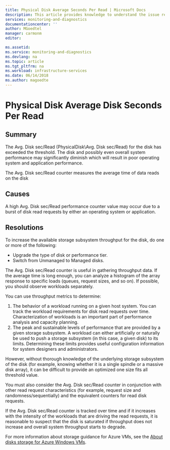 ```yaml
---
title: Physical Disk Average Seconds Per Read | Microsoft Docs
description: This article provides knowledge to understand the issue reported, what are the possible causes, and how to resolve the health issue identified by Azure Monitor VM Health.
services: monitoring-and-diagnostics
documentationcenter: ''
author: MGoedtel
manager: carmonm
editor: 

ms.assetid: 
ms.service: monitoring-and-diagnostics
ms.devlang: na
ms.topic: article
ms.tgt_pltfrm: na
ms.workload: infrastructure-services
ms.date: 06/14/2018
ms.author: magoedte
---
```


# Physical Disk Average Disk Seconds Per Read

## Summary

The Avg. Disk sec/Read (PhysicalDisk\Avg. Disk sec/Read) for the disk has exceeded the threshold. The disk and possibly even overall system performance may significantly diminish which will result in poor operating system and application performance.

The Avg. Disk sec/Read counter measures the average time of data reads on the disk

## Causes

A high Avg. Disk sec/Read performance counter value may occur due to a burst of disk read requests by either an operating system or application.

## Resolutions

To increase the available storage subsystem throughput for the disk, do one or more of the following:

- Upgrade the type of disk or performance tier.
- Switch from Unmanaged to Managed disks.

The Avg. Disk sec/Read counter is useful in gathering throughput data. If the average time is long enough, you can analyze a histogram of the array response to specific loads (queues, request sizes, and so on). If possible, you should observe workloads separately.

You can use throughput metrics to determine:

1. The behavior of a workload running on a given host system.  You can track the workload requirements for disk read requests over time. Characterization of workloads is an important part of performance analysis and capacity planning.
2. The peak and sustainable levels of performance that are provided by a given storage subsystem. A workload can either artificially or naturally be used to push a storage subsystem (in this case, a given disk) to its limits. Determining these limits provides useful configuration information for system designers and administrators.
    
However, without thorough knowledge of the underlying storage subsystem of the disk (for example, knowing whether it is a single spindle or a massive disk array), it can be difficult to provide an optimized one size fits all threshold value.

You must also consider the Avg. Disk sec/Read counter in conjunction with other read request characteristics (for example, request size and randomness/sequentially) and the equivalent counters for read disk requests.

If the Avg. Disk sec/Read counter is tracked over time and if it increases with the intensity of the workloads that are driving the read requests, it is reasonable to suspect that the disk is saturated if throughput does not increase and overall system throughput starts to degrade.

For more information about storage guidance for Azure VMs, see the [About disks storage for Azure Windows VMs](https://docs.microsoft.com/azure/virtual-machines/windows/about-disks-and-vhds).